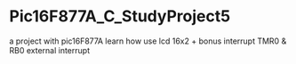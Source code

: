 # Pic16F877A_C_StudyProject5
a project with pic16F877A learn how use lcd 16x2 + bonus interrupt TMR0 &amp; RB0 external interrupt
